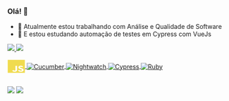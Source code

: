 ### Olá! 👋

- 🔭 Atualmente estou trabalhando com Análise e Qualidade de Software
- 🌱 E estou estudando automação de testes em Cypress com VueJs

 <div>
  <a href="https://github.com/rangelbombonatto">
  <img height="180em" src="https://github-readme-stats.vercel.app/api?username=rangelbombonatto&show_icons=true&theme=dracula&include_all_commits=true&count_private=true"/>
  <img height="180em" src="https://github-readme-stats.vercel.app/api/top-langs/?username=rangelbombonatto&layout=compact&langs_count=7&theme=dracula"/>
</div>
<div style="display: inline_block"><br>
  <img align="center" alt="Js" height="30" width="40" src="https://raw.githubusercontent.com/devicons/devicon/master/icons/javascript/javascript-plain.svg">
  <img align="center" alt="Cucumber" height="30" width="40" src="https://cdn.jsdelivr.net/gh/devicons/devicon/icons/cucumber/cucumber-plain.svg">    
  <img align="center" alt="Nightwatch" height="40" width="40" src="https://pics.freeicons.io/uploads/icons/png/9047450251551941711-512.png">    
  <img align="center" alt="Cypress" height="30" width="30" src="https://pics.freeicons.io/uploads/icons/png/3556671901536211770-512.png">
  <img align="center" alt="Ruby" height="30" width="40" src="https://cdn.jsdelivr.net/gh/devicons/devicon/icons/ruby/ruby-original.svg">  
</div>
  
  ##
 
<div> 
  <a href = "mailto:contato@rangelbombonatto.tech"><img src="https://img.shields.io/badge/-Gmail-%23333?style=for-the-badge&logo=gmail&logoColor=white" target="_blank"></a>
  <a href="https://www.linkedin.com/in/rangel-luiz-bombonatto-46a62592" target="_blank"><img src="https://img.shields.io/badge/-LinkedIn-%230077B5?style=for-the-badge&logo=linkedin&logoColor=white" target="_blank"></a> 
 
<!--   ![Snake animation](https://github.com/rangelbombonatto/rangelbombonatto/blob/output/github-contribution-grid-snake.svg) -->
 
</div>
